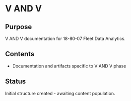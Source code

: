 # V AND V

## Purpose
V AND V documentation for 18-80-07 Fleet Data Analytics.

## Contents
- Documentation and artifacts specific to V AND V phase

## Status
Initial structure created - awaiting content population.

